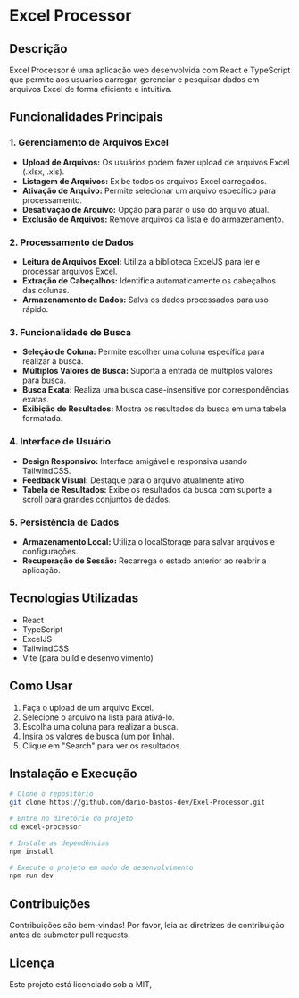 # Excel Processor

## Descrição
Excel Processor é uma aplicação web desenvolvida com React e TypeScript que permite aos usuários carregar, gerenciar e pesquisar dados em arquivos Excel de forma eficiente e intuitiva.

## Funcionalidades Principais
### 1. Gerenciamento de Arquivos Excel
- **Upload de Arquivos:** Os usuários podem fazer upload de arquivos Excel (.xlsx, .xls).
- **Listagem de Arquivos:** Exibe todos os arquivos Excel carregados.
- **Ativação de Arquivo:** Permite selecionar um arquivo específico para processamento.
- **Desativação de Arquivo:** Opção para parar o uso do arquivo atual.
- **Exclusão de Arquivos:** Remove arquivos da lista e do armazenamento.

### 2. Processamento de Dados
- **Leitura de Arquivos Excel:** Utiliza a biblioteca ExcelJS para ler e processar arquivos Excel.
- **Extração de Cabeçalhos:** Identifica automaticamente os cabeçalhos das colunas.
- **Armazenamento de Dados:** Salva os dados processados para uso rápido.

### 3. Funcionalidade de Busca
- **Seleção de Coluna:** Permite escolher uma coluna específica para realizar a busca.
- **Múltiplos Valores de Busca:** Suporta a entrada de múltiplos valores para busca.
- **Busca Exata:** Realiza uma busca case-insensitive por correspondências exatas.
- **Exibição de Resultados:** Mostra os resultados da busca em uma tabela formatada.

### 4. Interface de Usuário
- **Design Responsivo:** Interface amigável e responsiva usando TailwindCSS.
- **Feedback Visual:** Destaque para o arquivo atualmente ativo.
- **Tabela de Resultados:** Exibe os resultados da busca com suporte a scroll para grandes conjuntos de dados.

### 5. Persistência de Dados
- **Armazenamento Local:** Utiliza o localStorage para salvar arquivos e configurações.
- **Recuperação de Sessão:** Recarrega o estado anterior ao reabrir a aplicação.

## Tecnologias Utilizadas
- React
- TypeScript
- ExcelJS
- TailwindCSS
- Vite (para build e desenvolvimento)

## Como Usar
1. Faça o upload de um arquivo Excel.
2. Selecione o arquivo na lista para ativá-lo.
3. Escolha uma coluna para realizar a busca.
4. Insira os valores de busca (um por linha).
5. Clique em "Search" para ver os resultados.

## Instalação e Execução
```bash
# Clone o repositório
git clone https://github.com/dario-bastos-dev/Exel-Processor.git

# Entre no diretório do projeto
cd excel-processor

# Instale as dependências
npm install

# Execute o projeto em modo de desenvolvimento
npm run dev
```

## Contribuições
Contribuições são bem-vindas! Por favor, leia as diretrizes de contribuição antes de submeter pull requests.

## Licença
Este projeto está licenciado sob a MIT,